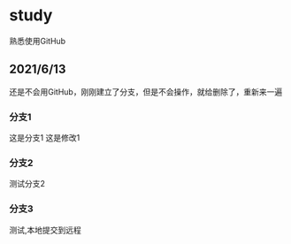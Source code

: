 # study
熟悉使用GitHub
## 2021/6/13
还是不会用GitHub，刚刚建立了分支，但是不会操作，就给删除了，重新来一遍
### 分支1
这是分支1
这是修改1
### 分支2
测试分支2
### 分支3
测试,本地提交到远程